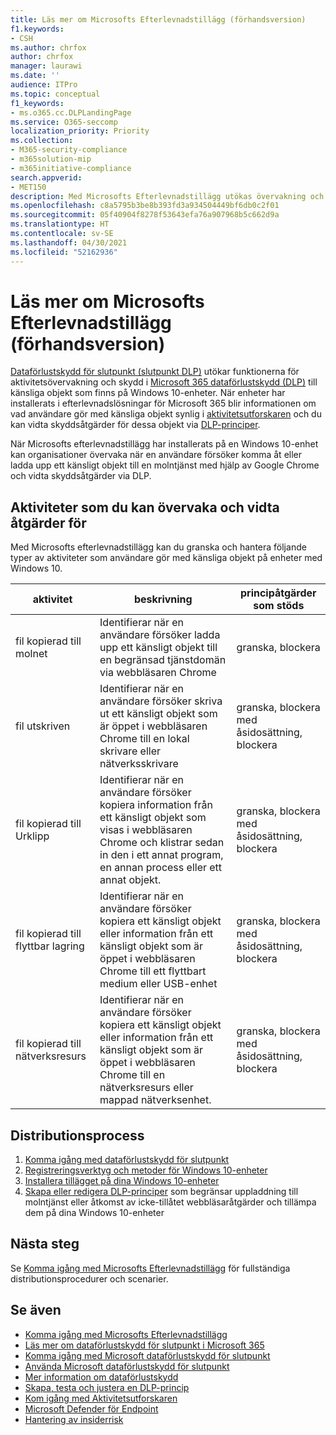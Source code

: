 ```yaml
---
title: Läs mer om Microsofts Efterlevnadstillägg (förhandsversion)
f1.keywords:
- CSH
ms.author: chrfox
author: chrfox
manager: laurawi
ms.date: ''
audience: ITPro
ms.topic: conceptual
f1_keywords:
- ms.o365.cc.DLPLandingPage
ms.service: O365-seccomp
localization_priority: Priority
ms.collection:
- M365-security-compliance
- m365solution-mip
- m365initiative-compliance
search.appverid:
- MET150
description: Med Microsofts Efterlevnadstillägg utökas övervakning och kontroll av filaktiviteter och skyddsåtgärder mot Google Chrome-webbläsaren
ms.openlocfilehash: c8a5795b3be8b393fd3a934504449bf6db0c2f01
ms.sourcegitcommit: 05f40904f8278f53643efa76a907968b5c662d9a
ms.translationtype: HT
ms.contentlocale: sv-SE
ms.lasthandoff: 04/30/2021
ms.locfileid: "52162936"
---
```

# <a name="learn-about-the-microsoft-compliance-extension-preview"></a>Läs mer om Microsofts Efterlevnadstillägg (förhandsversion)

[Dataförlustskydd för slutpunkt (slutpunkt DLP)](endpoint-dlp-learn-about.md) utökar funktionerna för aktivitetsövervakning och skydd i [Microsoft 365 dataförlustskydd (DLP)](dlp-learn-about-dlp.md) till känsliga objekt som finns på Windows 10-enheter. När enheter har installerats i efterlevnadslösningar för Microsoft 365 blir informationen om vad användare gör med känsliga objekt synlig i [aktivitetsutforskaren](data-classification-activity-explorer.md) och du kan vidta skyddsåtgärder för dessa objekt via [DLP-principer](create-test-tune-dlp-policy.md).

När Microsofts efterlevnadstillägg har installerats på en Windows 10-enhet kan organisationer övervaka när en användare försöker komma åt eller ladda upp ett känsligt objekt till en molntjänst med hjälp av Google Chrome och vidta skyddsåtgärder via DLP.  

## <a name="activities-you-can-monitor-and-take-action-on"></a>Aktiviteter som du kan övervaka och vidta åtgärder för

Med Microsofts efterlevnadstillägg kan du granska och hantera följande typer av aktiviteter som användare gör med känsliga objekt på enheter med Windows 10.

aktivitet |beskrivning  | principåtgärder som stöds|
|---------|---------|---------|
|fil kopierad till molnet  | Identifierar när en användare försöker ladda upp ett känsligt objekt till en begränsad tjänstdomän via webbläsaren Chrome |granska, blockera|
|fil utskriven  |Identifierar när en användare försöker skriva ut ett känsligt objekt som är öppet i webbläsaren Chrome till en lokal skrivare eller nätverksskrivare |granska, blockera med åsidosättning, blockera|
|fil kopierad till Urklipp |Identifierar när en användare försöker kopiera information från ett känsligt objekt som visas i webbläsaren Chrome och klistrar sedan in den i ett annat program, en annan process eller ett annat objekt. |granska, blockera med åsidosättning, blockera|
|fil kopierad till flyttbar lagring    | Identifierar när en användare försöker kopiera ett känsligt objekt eller information från ett känsligt objekt som är öppet i webbläsaren Chrome till ett flyttbart medium eller USB-enhet |granska, blockera med åsidosättning, blockera|
|fil kopierad till nätverksresurs  |Identifierar när en användare försöker kopiera ett känsligt objekt eller information från ett känsligt objekt som är öppet i webbläsaren Chrome till en nätverksresurs eller mappad nätverksenhet.|granska, blockera med åsidosättning, blockera |

## <a name="deployment-process"></a>Distributionsprocess
1. [Komma igång med dataförlustskydd för slutpunkt](endpoint-dlp-getting-started.md)
2. [Registreringsverktyg och metoder för Windows 10-enheter](dlp-configure-endpoints.md)
3. [Installera tillägget på dina Windows 10-enheter](dlp-chrome-get-started.md)
4. [Skapa eller redigera DLP-principer](create-test-tune-dlp-policy.md) som begränsar uppladdning till molntjänst eller åtkomst av icke-tillåtet webbläsaråtgärder och tillämpa dem på dina Windows 10-enheter

## <a name="next-steps"></a>Nästa steg

Se [Komma igång med Microsofts Efterlevnadstillägg](dlp-chrome-get-started.md) för fullständiga distributionsprocedurer och scenarier.

## <a name="see-also"></a>Se även

- [Komma igång med Microsofts Efterlevnadstillägg](dlp-chrome-get-started.md)
- [Läs mer om dataförlustskydd för slutpunkt i Microsoft 365](endpoint-dlp-learn-about.md)
- [Komma igång med Microsoft dataförlustskydd för slutpunkt](endpoint-dlp-getting-started.md)
- [Använda Microsoft dataförlustskydd för slutpunkt](endpoint-dlp-using.md)
- [Mer information om dataförlustskydd](dlp-learn-about-dlp.md)
- [Skapa, testa och justera en DLP-princip](create-test-tune-dlp-policy.md)
- [Kom igång med Aktivitetsutforskaren](data-classification-activity-explorer.md)
- [Microsoft Defender för Endpoint](https://docs.microsoft.com/windows/security/threat-protection/)
- [Hantering av insiderrisk](insider-risk-management.md)
